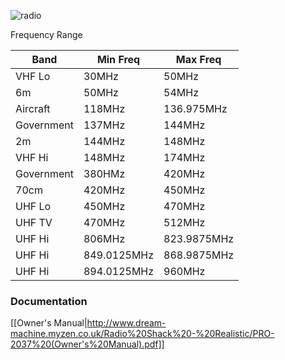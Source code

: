 ![radio](https://i.imgur.com/T1f8zG8.png)

Frequency Range

Band|Min Freq|Max Freq   
----|--------|-----------
VHF Lo|30MHz|50MHz
6m|50MHz|54MHz
Aircraft|118MHz|136.975MHz
Government|137MHz|144MHz
2m|144MHz|148MHz
VHF Hi|148MHz|174MHz
Government|380HMz|420MHz
70cm|420MHz|450MHz
UHF Lo|450MHz|470MHz
UHF TV|470MHz|512MHz
UHF Hi|806MHz|823.9875MHz
UHF Hi|849.0125MHz|868.9875MHz
UHF Hi|894.0125MHz|960MHz

### Documentation

[[Owner's Manual|http://www.dream-machine.myzen.co.uk/Radio%20Shack%20-%20Realistic/PRO-2037%20(Owner's%20Manual).pdf]]